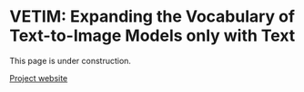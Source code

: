 # VETIM: Expanding the Vocabulary of Text-to-Image Models only with Text

This page is under construction.

[Project website](https://ivrl.github.io/vetim/)
